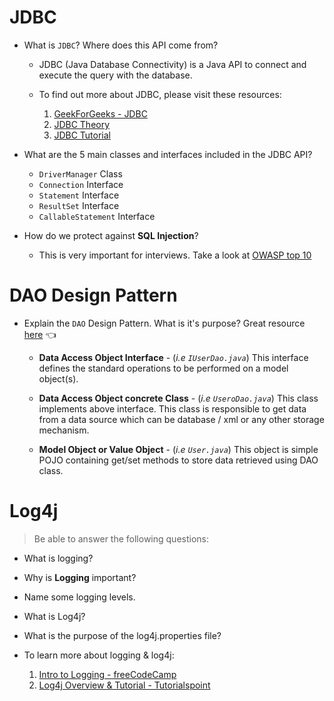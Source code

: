# JDBC
- What is `JDBC`? Where does this API come from?
  - JDBC (Java Database Connectivity) is a Java API to connect and execute the query with the database.

  - To find out more about JDBC, please visit these resources:
    1. [GeekForGeeks - JDBC](https://www.geeksforgeeks.org/introduction-to-jdbc/)
    2. [JDBC Theory](https://www.youtube.com/watch?v=y_YxwyYRJek)
    3. [JDBC Tutorial](https://www.youtube.com/watch?v=5vzCjvUwMXg)

- What are the 5 main classes and interfaces included in the JDBC API?
  - `DriverManager` Class
  - `Connection` Interface
  - `Statement` Interface
  - `ResultSet` Interface
  - `CallableStatement` Interface

- How do we protect against **SQL Injection**?
  - This is very important for interviews.  Take a look at [OWASP top 10](https://owasp.org/www-project-top-ten/)

# DAO Design Pattern
- Explain the `DAO` Design Pattern.  What is it's purpose? Great resource [here](https://www.tutorialspoint.com/design_pattern/data_access_object_pattern.htm) 👈
  - **Data Access Object Interface** - (*i.e `IUserDao.java`*) This interface defines the standard operations to be performed on a model object(s).
  
  - **Data Access Object concrete Class** - (*i.e `UseroDao.java`*) This class implements above interface. This class is responsible to get data from a data source which can be database / xml or any other storage mechanism.
  
  - **Model Object or Value Object** - (*i.e `User.java`*) This object is simple POJO containing get/set methods to store data retrieved using DAO class.

# Log4j
> Be able to answer the following questions:
  - What is logging?
  - Why is **Logging** important?
  - Name some logging levels.
  - What is Log4j?
  - What is the purpose of the log4j.properties file?

- To learn more about logging & log4j:
  1. [Intro to Logging - freeCodeCamp](https://www.freecodecamp.org/news/you-should-have-better-logging-now-fbab2f667fac/)
  2. [Log4j Overview & Tutorial - Tutorialspoint](https://www.tutorialspoint.com/log4j/index.htm)